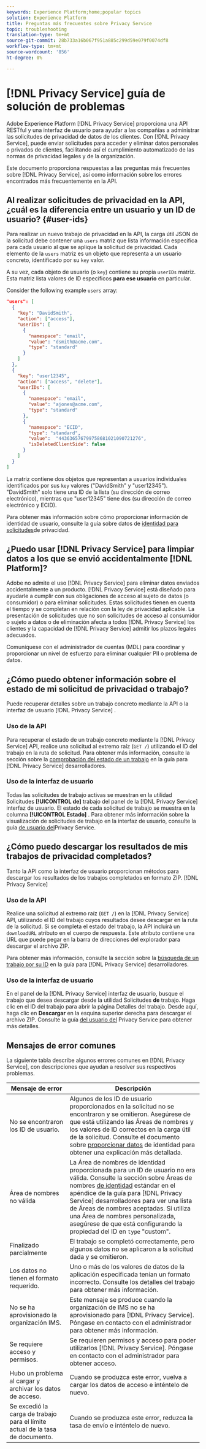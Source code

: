 ```yaml
---
keywords: Experience Platform;home;popular topics
solution: Experience Platform
title: Preguntas más frecuentes sobre Privacy Service
topic: troubleshooting
translation-type: tm+mt
source-git-commit: 28b733a16b067f951a885c299d59e079f0074df8
workflow-type: tm+mt
source-wordcount: '856'
ht-degree: 0%

---
```



# [!DNL Privacy Service] guía de solución de problemas

Adobe Experience Platform [!DNL Privacy Service] proporciona una API RESTful y una interfaz de usuario para ayudar a las compañías a administrar las solicitudes de privacidad de datos de los clientes. Con [!DNL Privacy Service], puede enviar solicitudes para acceder y eliminar datos personales o privados de clientes, facilitando así el cumplimiento automatizado de las normas de privacidad legales y de la organización.

Este documento proporciona respuestas a las preguntas más frecuentes sobre [!DNL Privacy Service], así como información sobre los errores encontrados más frecuentemente en la API.

## Al realizar solicitudes de privacidad en la API, ¿cuál es la diferencia entre un usuario y un ID de usuario? {#user-ids}

Para realizar un nuevo trabajo de privacidad en la API, la carga útil JSON de la solicitud debe contener una `users` matriz que lista información específica para cada usuario al que se aplique la solicitud de privacidad. Cada elemento de la `users` matriz es un objeto que representa a un usuario concreto, identificado por su `key` valor.

A su vez, cada objeto de usuario (o `key`) contiene su propia `userIDs` matriz. Esta matriz lista valores de ID específicos **para ese usuario** en particular.

Consider the following example `users` array:

```json
"users": [
  {
    "key": "DavidSmith",
    "action": ["access"],
    "userIDs": [
      {
        "namespace": "email",
        "value": "dsmith@acme.com",
        "type": "standard"
      }
    ]
  },
  {
    "key": "user12345",
    "action": ["access", "delete"],
    "userIDs": [
      {
        "namespace": "email",
        "value": "ajones@acme.com",
        "type": "standard"
      },
      {
        "namespace": "ECID",
        "type": "standard",
        "value":  "443636576799758681021090721276",
        "isDeletedClientSide": false
      }
    ]
  }
]
```

La matriz contiene dos objetos que representan a usuarios individuales identificados por sus `key` valores (&quot;DavidSmith&quot; y &quot;user12345&quot;). &quot;DavidSmith&quot; solo tiene una ID de la lista (su dirección de correo electrónico), mientras que &quot;user12345&quot; tiene dos (su dirección de correo electrónico y ECID).

Para obtener más información sobre cómo proporcionar información de identidad de usuario, consulte la guía sobre datos de [identidad para solicitudes](identity-data.md)de privacidad.


## ¿Puedo usar [!DNL Privacy Service] para limpiar datos a los que se envió accidentalmente [!DNL Platform]?

Adobe no admite el uso [!DNL Privacy Service] para eliminar datos enviados accidentalmente a un producto. [!DNL Privacy Service] está diseñado para ayudarle a cumplir con sus obligaciones de acceso al sujeto de datos (o consumidor) o para eliminar solicitudes. Estas solicitudes tienen en cuenta el tiempo y se completan en relación con la ley de privacidad aplicable. La presentación de solicitudes que no son solicitudes de acceso al consumidor o sujeto a datos o de eliminación afecta a todos [!DNL Privacy Service] los clientes y la capacidad de [!DNL Privacy Service] admitir los plazos legales adecuados.

Comuníquese con el administrador de cuentas (MDL) para coordinar y proporcionar un nivel de esfuerzo para eliminar cualquier PII o problema de datos.

## ¿Cómo puedo obtener información sobre el estado de mi solicitud de privacidad o trabajo?

Puede recuperar detalles sobre un trabajo concreto mediante la API o la interfaz de usuario [!DNL Privacy Service] .

### Uso de la API

Para recuperar el estado de un trabajo concreto mediante la [!DNL Privacy Service] API, realice una solicitud al extremo raíz (`GET /`) utilizando el ID del trabajo en la ruta de solicitud. Para obtener más información, consulte la sección sobre la [comprobación del estado de un trabajo](api/privacy-jobs.md#check-the-status-of-a-job) en la guía para [!DNL Privacy Service] desarrolladores.

### Uso de la interfaz de usuario

Todas las solicitudes de trabajo activas se muestran en la utilidad Solicitudes **[!UICONTROL de]** trabajo del panel de la [!DNL Privacy Service] interfaz de usuario. El estado de cada solicitud de trabajo se muestra en la columna **[!UICONTROL Estado]** . Para obtener más información sobre la visualización de solicitudes de trabajo en la interfaz de usuario, consulte la guía [de usuario del](ui/user-guide.md)Privacy Service.

## ¿Cómo puedo descargar los resultados de mis trabajos de privacidad completados?

Tanto la API como la interfaz de usuario proporcionan métodos para descargar los resultados de los trabajos completados en formato ZIP. [!DNL Privacy Service]

### Uso de la API

Realice una solicitud al extremo raíz (`GET /`) en la [!DNL Privacy Service] API, utilizando el ID del trabajo cuyos resultados desee descargar en la ruta de la solicitud. Si se completa el estado del trabajo, la API incluirá un `downloadURL` atributo en el cuerpo de respuesta. Este atributo contiene una URL que puede pegar en la barra de direcciones del explorador para descargar el archivo ZIP.

Para obtener más información, consulte la sección sobre la [búsqueda de un trabajo por su ID](api/privacy-jobs.md#check-the-status-of-a-job) en la guía para [!DNL Privacy Service] desarrolladores.

### Uso de la interfaz de usuario

En el panel de la [!DNL Privacy Service] interfaz de usuario, busque el trabajo que desea descargar desde la utilidad Solicitudes **de** trabajo. Haga clic en el ID del trabajo para abrir la página Detalles del trabajo. Desde aquí, haga clic en **Descargar** en la esquina superior derecha para descargar el archivo ZIP. Consulte la guía [del usuario del](ui/user-guide.md) Privacy Service para obtener más detalles.

## Mensajes de error comunes

La siguiente tabla describe algunos errores comunes en [!DNL Privacy Service], con descripciones que ayudan a resolver sus respectivos problemas.

| Mensaje de error | Descripción |
| --- | --- |
| No se encontraron los ID de usuario. | Algunos de los ID de usuario proporcionados en la solicitud no se encontraron y se omitieron. Asegúrese de que está utilizando las Áreas de nombres y los valores de ID correctos en la carga útil de la solicitud. Consulte el documento sobre [proporcionar datos](./identity-data.md) de identidad para obtener una explicación más detallada. |
| Área de nombres no válida | La Área de nombres de identidad proporcionada para un ID de usuario no era válida. Consulte la sección sobre Áreas de nombres [de identidad](./api/appendix.md#standard-namespaces) estándar en el apéndice de la guía para [!DNL Privacy Service] desarrolladores para ver una lista de Áreas de nombres aceptadas. Si utiliza una Área de nombres personalizada, asegúrese de que está configurando la propiedad del ID en `type` &quot;custom&quot;. |
| Finalizado parcialmente | El trabajo se completó correctamente, pero algunos datos no se aplicaron a la solicitud dada y se omitieron. |
| Los datos no tienen el formato requerido. | Uno o más de los valores de datos de la aplicación especificada tenían un formato incorrecto. Consulte los detalles del trabajo para obtener más información. |
| No se ha aprovisionado la organización IMS. | Este mensaje se produce cuando la organización de IMS no se ha aprovisionado para [!DNL Privacy Service]. Póngase en contacto con el administrador para obtener más información. |
| Se requiere acceso y permisos. | Se requieren permisos y acceso para poder utilizarlos [!DNL Privacy Service]. Póngase en contacto con el administrador para obtener acceso. |
| Hubo un problema al cargar y archivar los datos de acceso. | Cuando se produzca este error, vuelva a cargar los datos de acceso e inténtelo de nuevo. |
| Se excedió la carga de trabajo para el límite actual de la tasa de documento. | Cuando se produzca este error, reduzca la tasa de envío e inténtelo de nuevo. |
